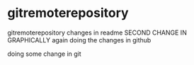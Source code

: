 # gitremoterepository
gitremoterepository
changes in readme
SECOND CHANGE IN GRAPHICALLY
again doing the changes in github

doing some change in git 
